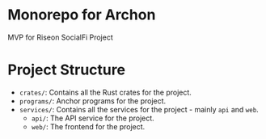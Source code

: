 # Monorepo for Archon
MVP for Riseon SocialFi Project

# Project Structure

- `crates/`: Contains all the Rust crates for the project.
- `programs/`: Anchor programs for the project.
- `services/`: Contains all the services for the project - mainly `api` and `web`.
  * `api/`: The API service for the project.
  * `web/`: The frontend for the project.

